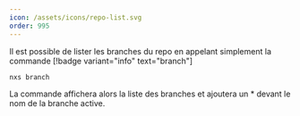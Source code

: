 ```yaml
---
icon: /assets/icons/repo-list.svg
order: 995
---
```

Il est possible de lister les branches du repo en appelant simplement la commande [!badge variant="info" text="branch"]

```console
nxs branch
```

La commande affichera alors la liste des branches et ajoutera un * devant le nom de la branche active.